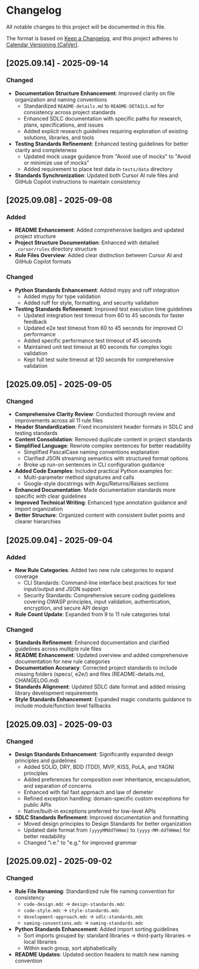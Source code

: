 # Changelog

All notable changes to this project will be documented in this file.

The format is based on [Keep a Changelog](https://keepachangelog.com/en/1.0.0/),
and this project adheres to [Calendar Versioning (CalVer)](https://calver.org/).

## [2025.09.14] - 2025-09-14

### Changed
- **Documentation Structure Enhancement**: Improved clarity on file organization and naming conventions
  - Standardized `README-details.md` to `README-DETAILS.md` for consistency across project standards
  - Enhanced SDLC documentation with specific paths for research, plans, specifications, and issues
  - Added explicit research guidelines requiring exploration of existing solutions, libraries, and tools
- **Testing Standards Refinement**: Enhanced testing guidelines for better clarity and completeness
  - Updated mock usage guidance from "Avoid use of mocks" to "Avoid or minimize use of mocks"
  - Added requirement to place test data in `tests/data` directory
- **Standards Synchronization**: Updated both Cursor AI rule files and GitHub Copilot instructions to maintain consistency

## [2025.09.08] - 2025-09-08

### Added
- **README Enhancement**: Added comprehensive badges and updated project structure
- **Project Structure Documentation**: Enhanced with detailed `.cursor/rules` directory structure
- **Rule Files Overview**: Added clear distinction between Cursor AI and GitHub Copilot formats

### Changed
- **Python Standards Enhancement**: Added mypy and ruff integration
  - Added mypy for type validation
  - Added ruff for style, formatting, and security validation
- **Testing Standards Refinement**: Improved test execution time guidelines
  - Updated integration test timeout from 60 to 45 seconds for faster feedback
  - Updated e2e test timeout from 60 to 45 seconds for improved CI performance
  - Added specific performance test timeout of 45 seconds
  - Maintained unit test timeout at 60 seconds for complex logic validation
  - Kept full test suite timeout at 120 seconds for comprehensive validation

## [2025.09.05] - 2025-09-05

### Changed
- **Comprehensive Clarity Review**: Conducted thorough review and improvements across all 11 rule files
- **Header Standardization**: Fixed inconsistent header formats in SDLC and testing standards
- **Content Consolidation**: Removed duplicate content in project standards
- **Simplified Language**: Rewrote complex sentences for better readability
  - Simplified PascalCase naming conventions explanation
  - Clarified JSON streaming semantics with structured format options
  - Broke up run-on sentences in CLI configuration guidance
- **Added Code Examples**: Included practical Python examples for:
  - Multi-parameter method signatures and calls
  - Google-style docstrings with Args/Returns/Raises sections
- **Enhanced Documentation**: Made documentation standards more specific with clear guidelines
- **Improved Technical Writing**: Enhanced type annotation guidance and import organization
- **Better Structure**: Organized content with consistent bullet points and clearer hierarchies

## [2025.09.04] - 2025-09-04

### Added
- **New Rule Categories**: Added two new rule categories to expand coverage
  - CLI Standards: Command-line interface best practices for text input/output and JSON support
  - Security Standards: Comprehensive secure coding guidelines covering OWASP principles, input validation, authentication, encryption, and secure API design
- **Rule Count Update**: Expanded from 9 to 11 rule categories total

### Changed
- **Standards Refinement**: Enhanced documentation and clarified guidelines across multiple rule files
- **README Enhancement**: Updated overview and added comprehensive documentation for new rule categories
- **Documentation Accuracy**: Corrected project standards to include missing folders (specs/, e2e/) and files (README-details.md, CHANGELOG.md)
- **Standards Alignment**: Updated SDLC date format and added missing library development requirements
- **Style Standards Enhancement**: Expanded magic constants guidance to include module/function level fallbacks

## [2025.09.03] - 2025-09-03

### Changed
- **Design Standards Enhancement**: Significantly expanded design principles and guidelines
  - Added SOLID, DRY, BDD (TDD), MVP, KISS, PoLA, and YAGNI principles
  - Added preferences for composition over inheritance, encapsulation, and separation of concerns
  - Enhanced with fail fast approach and law of demeter
  - Refined exception handling: domain-specific custom exceptions for public APIs
  - Native/built-in exceptions preferred for low-level APIs
- **SDLC Standards Refinement**: Improved documentation and formatting
  - Moved design principles to Design Standards for better organization
  - Updated date format from `[yyyyMMddTHHmm]` to `[yyyy-MM-ddTHHmm]` for better readability
  - Changed "i.e." to "e.g." for improved grammar

## [2025.09.02] - 2025-09-02

### Changed
- **Rule File Renaming**: Standardized rule file naming convention for consistency
  - `code-design.mdc` → `design-standards.mdc`
  - `code-style.mdc` → `style-standards.mdc`
  - `development-approach.mdc` → `sdlc-standards.mdc`
  - `naming-conventions.mdc` → `naming-standards.mdc`
- **Python Standards Enhancement**: Added import sorting guidelines
  - Sort imports grouped by: standard libraries → third-party libraries → local libraries
  - Within each group, sort alphabetically
- **README Updates**: Updated section headers to match new naming convention

